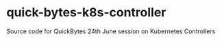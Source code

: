 # quick-bytes-k8s-controller
Source code for QuickBytes 24th June session on Kubernetes Controllers
